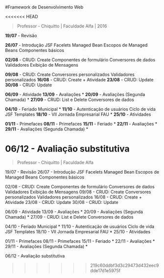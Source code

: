 #Framework de Desenvolvimento Web

<<<<<<< HEAD
>Professor - Chiquitto | Faculdade Alfa | 2016

**19/07** - Revisão

**26/07** - Introdução JSF
Facelets
Managed Bean
Escopos de Managed Beans
Componentes básicos

**02/08** - CRUD: Create
Componentes de formulário
Conversores de dados
Validadores
Exibição de Mensagens

**09/08** - CRUD: Create
Conversores personalizados
Validadores personalizados
**16/08** - CRUD: Create + Atividade
**23/08** - CRUD: Update
**30/08** - CRUD: Update

**06/09** - Atividade
**13/09** - Avaliações *
**20/09** - Avaliações (Segunda Chamada) *
**27/09** - CRUD: List e Delete
Conversores de dados

**04/10** - Feriado Municipal *
**11/10** - Autenticação de usuários
Ciclo de vida JSF
Templates
**18/10** - VII Jornada Empresarial FAU *
**25/10** - Atividades

**01/11** - Primefaces
**08/11** - Primefaces
**15/11** - Feriado *
**22/11** - Avaliações *
**29/11** - Avaliações (Segunda Chamada) *

**06/12** - Avaliação substitutiva
=======
>Professor - Chiquitto | Faculdade Alfa

19/07 - Revisão 
26/07 - Introdução JSF 
 Facelets 
 Managed Bean 
 Escopos de Managed Beans 
 Componentes básicos 
 
02/08 - CRUD: Create 
 Componentes de formulário 
 Conversores de dados 
 Validadores 
 Exibição de Mensagens 
09/08 - CRUD: Create 
 Conversores personalizados 
 Validadores personalizados 
16/08 - CRUD: Create + Atividade 
23/08 - CRUD: Update 
30/08 - CRUD: Update 
 
06/09 - Atividade 
13/09 - Avaliações * 
20/09 - Avaliações (Segunda Chamada) * 
27/09 - CRUD: List e Delete 
 Conversores de dados 
 
04/10 - Feriado Municipal * 
11/10 - Autenticação de usuários 
 Ciclo de vida JSF 
 Templates 
18/10 - VII Jornada Empresarial FAU * 
25/10 - Atividades 
 
01/11 - Primefaces 
08/11 - Primefaces 
15/11 - Feriado * 
22/11 - Avaliações * 
29/11 - Avaliações (Segunda Chamada) * 
 
06/12 - Avaliação substitutiva
>>>>>>> 219c60ddbf3d3c29473d432eec9dde17d1e5975f
